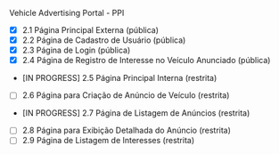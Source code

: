 Vehicle Advertising Portal - PPI

- [x] 2.1 Página Principal Externa (pública)
- [x] 2.2 Página de Cadastro de Usuário (pública)
- [x] 2.3 Página de Login (pública)
- [x] 2.4 Página de Registro de Interesse no Veículo Anunciado (pública)
- [IN PROGRESS] 2.5 Página Principal Interna (restrita)
- [ ] 2.6 Página para Criação de Anúncio de Veículo (restrita)
- [IN PROGRESS] 2.7 Página de Listagem de Anúncios (restrita)
- [ ] 2.8 Página para Exibição Detalhada do Anúncio (restrita)
- [ ] 2.9 Página de Listagem de Interesses (restrita)
